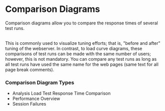 # Comparison Diagrams

Comparison diagrams allow you to compare the response times of several test runs.



\
This is commonly used to visualize tuning efforts; that is, "before and after" tuning of the webserver. In contrast, to load curve diagrams, these comparisons of test runs can be made with the same number of users; however, this is not mandatory. You can compare any test runs as long as all test runs have used the same name for the web pages (same text for all page break comments).

### Comparison Diagram Types <a href="#comparisondiagrams-comparisondiagramtypes" id="comparisondiagrams-comparisondiagramtypes"></a>

* Analysis Load Test Response Time Comparison
* Performance Overview
* Session Failures
